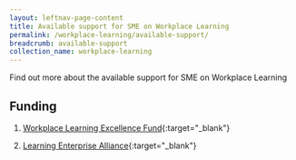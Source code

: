 ```yaml
---
layout: leftnav-page-content
title: Available support for SME on Workplace Learning
permalink: /workplace-learning/available-support/
breadcrumb: available-support
collection_name: workplace-learning
---
```


Find out more about the available support for SME on Workplace Learning


## Funding

1. [Workplace Learning Excellence Fund](https://www.nyp.edu.sg/lifelong-learning/national-centre-of-excellence-for-workplace-learning-nace/services.html){:target="_blank"}

2. [Learning Enterprise Alliance](https://www.ial.edu.sg/start-enterprise-transformation/learning-enterprise-alliance.html){:target="_blank"}


